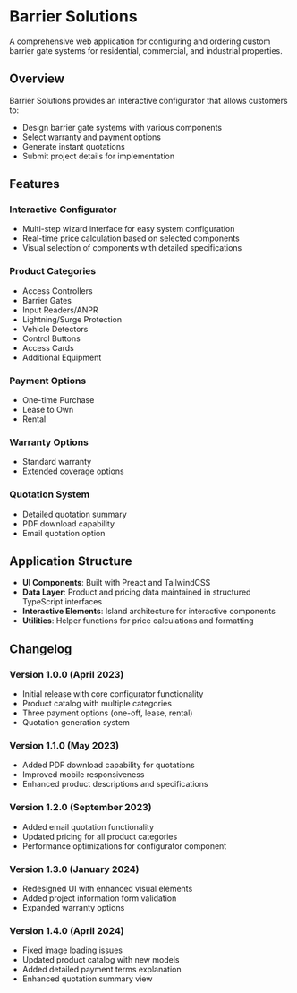 # Barrier Solutions

A comprehensive web application for configuring and ordering custom barrier gate
systems for residential, commercial, and industrial properties.

## Overview

Barrier Solutions provides an interactive configurator that allows customers to:

- Design barrier gate systems with various components
- Select warranty and payment options
- Generate instant quotations
- Submit project details for implementation

## Features

### Interactive Configurator

- Multi-step wizard interface for easy system configuration
- Real-time price calculation based on selected components
- Visual selection of components with detailed specifications

### Product Categories

- Access Controllers
- Barrier Gates
- Input Readers/ANPR
- Lightning/Surge Protection
- Vehicle Detectors
- Control Buttons
- Access Cards
- Additional Equipment

### Payment Options

- One-time Purchase
- Lease to Own
- Rental

### Warranty Options

- Standard warranty
- Extended coverage options

### Quotation System

- Detailed quotation summary
- PDF download capability
- Email quotation option

## Application Structure

- **UI Components**: Built with Preact and TailwindCSS
- **Data Layer**: Product and pricing data maintained in structured TypeScript
  interfaces
- **Interactive Elements**: Island architecture for interactive components
- **Utilities**: Helper functions for price calculations and formatting

## Changelog

### Version 1.0.0 (April 2023)

- Initial release with core configurator functionality
- Product catalog with multiple categories
- Three payment options (one-off, lease, rental)
- Quotation generation system

### Version 1.1.0 (May 2023)

- Added PDF download capability for quotations
- Improved mobile responsiveness
- Enhanced product descriptions and specifications

### Version 1.2.0 (September 2023)

- Added email quotation functionality
- Updated pricing for all product categories
- Performance optimizations for configurator component

### Version 1.3.0 (January 2024)

- Redesigned UI with enhanced visual elements
- Added project information form validation
- Expanded warranty options

### Version 1.4.0 (April 2024)

- Fixed image loading issues
- Updated product catalog with new models
- Added detailed payment terms explanation
- Enhanced quotation summary view
